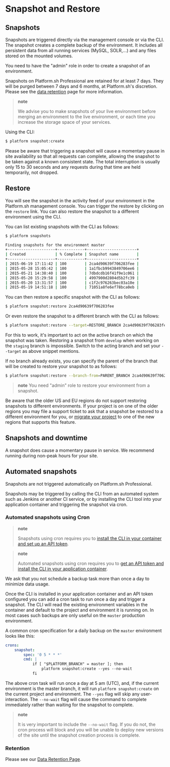 # Snapshot and Restore

## Snapshots

Snapshots are triggered directly via the management console or via the CLI. The snapshot creates a complete backup of the environment. It includes all persistent data from all running services (MySQL, SOLR,...) and any files stored on the mounted volumes.

You need to have the "admin" role in order to create a snapshot of an environment.

Snapshots on Platform.sh Professional are retained for at least 7 days. They will be purged between 7 days and 6 months, at Platform.sh's discretion. Please see the [data retention](/security/data-retention.md) page for more information.

> **note**
>
> We advise you to make snapshots of your live environment before merging an environment to the live environment, or each time you increase the storage space of your services.

Using the CLI:

```bash
$ platform snapshot:create
```

Please be aware that triggering a snapshot will cause a momentary pause in site availability so that all requests can complete, allowing the snapshot to be taken against a known consistent state.  The total interruption is usually only 15 to 30 seconds and any requests during that time are held temporarily, not dropped.

## Restore

You will see the snapshot in the activity feed of your environment in the Platform.sh management console. You can trigger the restore by clicking on the `restore` link. You can also restore the snapshot to a different environment using the CLI.

You can list existing snapshots with the CLI as follows:

```bash
$ platform snapshots

Finding snapshots for the environment master
+---------------------+------------+----------------------+
| Created             | % Complete | Snapshot name        |
+---------------------+------------+----------------------+
| 2015-06-19 17:11:42 | 100        | 2ca4d90639f706283fee |
| 2015-05-28 15:05:42 | 100        | 1a1fbcb9943849706ee6 |
| 2015-05-21 14:38:40 | 100        | 7dbdcdb16f41f9e1c061 |
| 2015-05-20 15:29:58 | 100        | 4997900d2804d5b2fc39 |
| 2015-05-20 13:31:57 | 100        | c1f2c976263bec03a10e |
| 2015-05-19 14:51:18 | 100        | 71051a8fe6ef78bca0eb |
```

You can then restore a specific snapshot with the CLI as follows:

```bash
$ platform snapshot:restore 2ca4d90639f706283fee
```

Or even restore the snapshot to a different branch with the CLI as follows:

```bash
$ platform snapshot:restore --target=RESTORE_BRANCH 2ca4d90639f706283fee
```

For this to work, it's important to act on the active branch on which the snapshot was taken. Restoring a snapshot from `develop` when working on the `staging` branch is impossible. Switch to the acting branch and set your `--target` as above snippet mentions.

If no branch already exists, you can specify the parent of the branch that will be created to restore your snapshot to as follows:

```bash
$ platform snapshot:restore --branch-from=PARENT_BRANCH 2ca4d90639f706283fee
```

> **note**
> You need "admin" role to restore your environment from a snapshot.

Be aware that the older US and EU regions do not support restoring snapshots to different environments.  If your project is on one of the older regions you may file a support ticket to ask that a snapshot be restored to a different environment for you, or [migrate your project](/tutorials/region-migration.md) to one of the new regions that supports this feature.

## Snapshots and downtime

A snapshot does cause a momentary pause in service. We recommend running during non-peak hours for your site.

## Automated snapshots

Snapshots are not triggered automatically on Platform.sh Professional.

Snapshots may be triggered by calling the CLI from an automated system such as Jenkins or another CI service, or by installing the CLI tool into your application container and triggering the snapshot via cron.

### Automated snapshots using Cron

> **note**
>
> Snapshots using cron requires you to [install the CLI in your container and set up an API token](/gettingstarted/cli/api-tokens.md).

> **note**
>
> Automated snapshots using cron requires you to [get an API token and install the CLI in your application container](/development/cli/api-tokens.md).

We ask that you not schedule a backup task more than once a day to minimize data usage.

Once the CLI is installed in your application container and an API token configured you can add a cron task to run once a day and trigger a snapshot.  The CLI will read the existing environment variables in the container and default to the project and environment it is running on. In most cases such backups are only useful on the `master` production environment.

A common cron specification for a daily backup on the `master` environment looks like this:

```yaml
crons:
    snapshot:
        spec: '0 5 * * *'
        cmd: |
            if [ "$PLATFORM_BRANCH" = master ]; then
                platform snapshot:create --yes --no-wait
            fi
```

The above cron task will run once a day at 5 am (UTC), and, if the current environment is the master branch, it will run `platform snapshot:create` on the current project and environment.  The `--yes` flag will skip any user-interaction.  The `--no-wait` flag will cause the command to complete immediately rather than waiting for the snapshot to complete.

> **note**
>
> It is very important to include the `--no-wait` flag.  If you do not, the cron process will block and you will be unable to deploy new versions of the site until the snapshot creation process is complete.

### Retention

Please see our [Data Retention Page](/security/data-retention.md).
